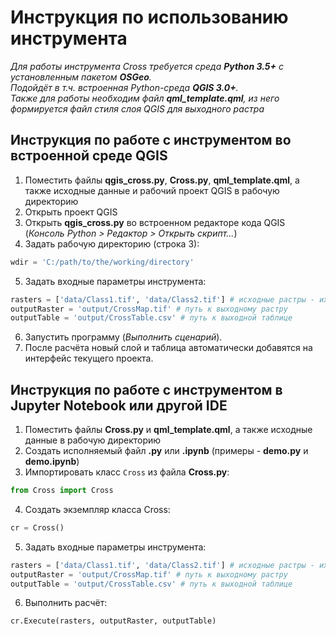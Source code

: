 # Инструкция по использованию инструмента

*Для работы инструмента Cross требуется среда **Python 3.5+** с установленным пакетом **OSGeo**. \
Подойдёт в т.ч. встроенная Python-среда **QGIS 3.0+**. \
Также для работы необходим файл **qml_template.qml**, из него формируется файл стиля слоя QGIS для выходного растра*

## Инструкция по работе с инструментом во встроенной среде QGIS
1. Поместить файлы **qgis_cross.py**, **Cross.py**, **qml_template.qml**, а также исходные данные и рабочий проект QGIS в рабочую директорию
2. Открыть проект QGIS
3. Открыть **qgis_cross.py** во встроенном редакторе кода QGIS (*Консоль Python > Редактор > Открыть скрипт...*)
4. Задать рабочую директорию (строка 3):
```python
wdir = 'C:/path/to/the/working/directory'
```
5. Задать входные параметры инструмента:
```python
rasters = ['data/Class1.tif', 'data/Class2.tif'] # исходные растры - их количество может быть произвольным
outputRaster = 'output/CrossMap.tif' # путь к выходному растру
outputTable = 'output/CrossTable.csv' # путь к выходной таблице
```
6. Запустить программу (*Выполнить сценарий*). 
7. После расчёта новый слой и таблица автоматически добавятся на интерфейс текущего проекта. 

## Инструкция по работе с инструментом в Jupyter Notebook или другой IDE
1. Поместить файлы **Cross.py** и **qml_template.qml**, а также исходные данные в рабочую директорию
2. Создать исполняемый файл **.py** или **.ipynb** (примеры - **demo.py** и **demo.ipynb**)
3. Импортировать класс `Cross` из файла **Cross.py**: 
```python
from Cross import Cross
```
4. Создать экземпляр класса Cross:
```python
cr = Cross()
```
5. Задать входные параметры инструмента:
```python
rasters = ['data/Class1.tif', 'data/Class2.tif'] # исходные растры - их количество может быть произвольным
outputRaster = 'output/CrossMap.tif' # путь к выходному растру
outputTable = 'output/CrossTable.csv' # путь к выходной таблице
```
6. Выполнить расчёт:
```python
cr.Execute(rasters, outputRaster, outputTable)
```
